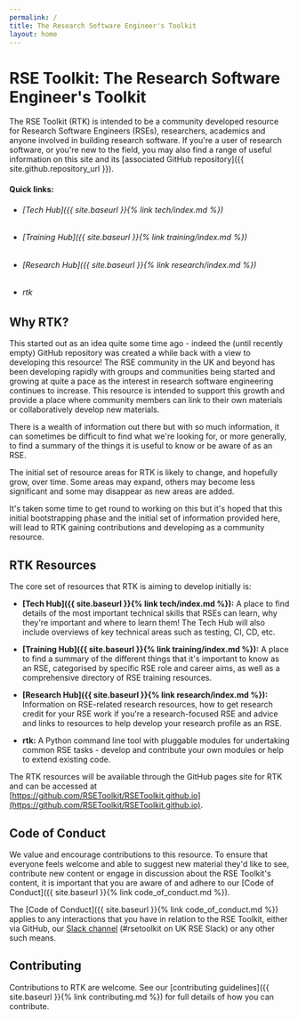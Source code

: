 ```yaml
---
permalink: /
title: The Research Software Engineer's Toolkit
layout: home
---
```


# RSE Toolkit: The Research Software Engineer's Toolkit

The RSE Toolkit (RTK) is intended to be a community developed resource for Research Software Engineers (RSEs), researchers, academics and anyone involved in building research software. If you're a user of research software, or you're new to the field, you may also find a range of useful information on this site and its [associated GitHub repository]({{ site.github.repository_url }}).

#### Quick links:
 - ###### [Tech Hub]({{ site.baseurl }}{% link tech/index.md %})
 - ###### [Training Hub]({{ site.baseurl }}{% link training/index.md %})
 - ###### [Research Hub]({{ site.baseurl }}{% link research/index.md %})
 - ###### rtk

## Why RTK?

This started out as an idea quite some time ago - indeed the (until recently empty) GitHub repository was created a while back with a view to developing this resource! The RSE community in the UK and beyond has been developing rapidly with groups and communities being started and growing at quite a pace as the interest in research software engineering continues to increase. This resource is intended to support this growth and provide a place where community members can link to their own materials or collaboratively develop new materials.

There is a wealth of information out there but with so much information, it can sometimes be difficult to find what we're looking for, or more generally, to find a summary of the things it is useful to know or be aware of as an RSE.

The initial set of resource areas for RTK is likely to change, and hopefully grow, over time. Some areas may expand, others may become less significant and some may disappear as new areas are added.

It's taken some time to get round to working on this but it's hoped that this initial bootstrapping phase and the initial set of information provided here, will lead to RTK gaining contributions and developing as a community resource.

## RTK Resources

The core set of resources that RTK is aiming to develop initially is:

 - **[Tech Hub]({{ site.baseurl }}{% link tech/index.md %}):** A place to find details of the most important technical skills that RSEs can learn, why they're important and where to learn them! The Tech Hub will also include overviews of key technical areas such as testing, CI, CD, etc.

 - **[Training Hub]({{ site.baseurl }}{% link training/index.md %}):** A place to find a summary of the different things that it's important to know as an RSE, categorised by specific RSE role and career aims, as well as a comprehensive directory of RSE training resources.

 - **[Research Hub]({{ site.baseurl }}{% link research/index.md %}):** Information on RSE-related research resources, how to get research credit for your RSE work if you're a research-focused RSE and advice and links to resources to help develop your research profile as an RSE.

 - **rtk:** A Python command line tool with pluggable modules for undertaking common RSE tasks - develop and contribute your own modules or help to extend existing code.

The RTK resources will be available through the GitHub pages site for RTK and can be accessed at [https://github.com/RSEToolkit/RSEToolkit.github.io](https://github.com/RSEToolkit/RSEToolkit.github.io).

## Code of Conduct

We value and encourage contributions to this resource. To ensure that everyone feels welcome and able to suggest new material they'd like to see, contribute new content or engage in discussion about the RSE Toolkit's content, it is important that you are aware of and adhere to our [Code of Conduct]({{ site.baseurl }}{% link code_of_conduct.md %}).

The [Code of Conduct]({{ site.baseurl }}{% link code_of_conduct.md %}) applies to any interactions that you have in relation to the RSE Toolkit, either via GitHub, our [Slack channel](https://ukrse.slack.com/archives/C01AM13K230) (#rsetoolkit on UK RSE Slack) or any other such means.

## Contributing

Contributions to RTK are welcome. See our [contributing guidelines]({{ site.baseurl }}{% link contributing.md %}) for full details of how you can contribute.
